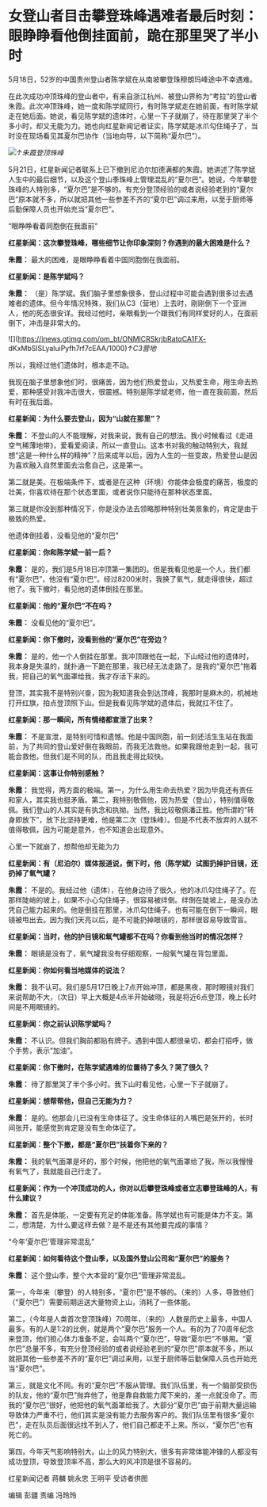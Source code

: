 # 女登山者目击攀登珠峰遇难者最后时刻：眼睁睁看他倒挂面前，跪在那里哭了半小时

5月18日，52岁的中国贵州登山者陈学斌在从南坡攀登珠穆朗玛峰途中不幸遇难。

在此次成功冲顶珠峰的登山者中，有来自浙江杭州、被登山界称为“考拉”的登山者朱霞。此次冲顶珠峰，她一度和陈学斌同行，有时陈学斌走在她前面，有时陈学斌走在她后面。她说，看见陈学斌的遗体时，心里一下子就崩了，待在那里哭了半个多小时，却又无能为力。她也向红星新闻记者证实，陈学斌是冰爪勾住绳子了，当时没在现场看见其夏尔巴协作（当地向导，以下简称“夏尔巴”）。

![](https://inews.gtimg.com/om_bt/O3To0yCO2lbiXo2deiGzMUMnpyEDR_4050DKoiAcyvb5UAA/1000)_↑朱霞登顶珠峰_

5月21日，红星新闻记者联系上已下撤到尼泊尔加德满都的朱霞。她讲述了陈学斌人生中的最后细节，以及这个登山季珠峰上管理混乱的“夏尔巴”。她说，今年攀登珠峰的人特别多，“夏尔巴”是不够的。有充分登顶经验的或者说经验老到的“夏尔巴”原本就不多，所以就把其他一些参差不齐的“夏尔巴”调过来用，以至于厨师等后勤保障人员也开始充当“夏尔巴”。

“眼睁睁看着同胞倒在我面前”

**红星新闻：这次攀登珠峰，哪些细节让你印象深刻？你遇到的最大困难是什么？**

**朱霞：** 最大的困难，是眼睁睁看着中国同胞倒在我面前。

**红星新闻：是陈学斌吗？**

**朱霞：**
（是）陈学斌。我们脑子里想象很多，登山过程中可能会遇到很多过去遇难者的遗体。但今年情况特殊，我们从C3（营地）上去时，刚刚倒下一个亚洲人，他的死态很安详。我经过他时，亲眼看到一个跟我们有同样爱好的人，在面前倒下，冲击是非常大的。

![](https://inews.gtimg.com/om_bt/ONMlCRSkrjbRatqCA1FX-
dKxMbSlSLyaluiPyfh7rf7cEAA/1000)_↑C3营地_

所以，我经过他们遗体时，根本走不动。

我现在脑子里想象他们时，很痛苦，因为他们热爱登山，又热爱生命，用生命去热爱，那种感受对我冲击很大，很震撼。特别是陈学斌老师，他一直在我前面，然后有时在我后面。

**红星新闻：为什么要去登山，因为“山就在那里”？**

**朱霞：**
不登山的人不能理解，对我来说，我有自己的想法。我小时候看过《走进空气稀薄地带》，爱看爱阅读，所以一直登山。这本书对我的触动特别大，我就想“这是一种什么样的精神”？后来成年以后，因为人生的一些变故，热爱登山是因为喜欢融入自然里面去治愈自己，这是第一。

第二就是美。在极端条件下，或者是在这种（环境）你能体会极度的痛苦，极度的壮美，你喜欢待在那个状态里面，或者说你只能待在那种状态里面。

第三就是你没到那种情况下，你是没办法去领略那种特别壮美景象的，肯定是由于极致的热爱。

他遗体倒挂着，没看见他的“夏尔巴”

**红星新闻：你和陈学斌一前一后？**

**朱霞：**
是的，我们是5月18日冲顶第一集团的。但是我看见他是一个人，我们都有“夏尔巴”，他没有“夏尔巴”。经过8200米时，我换了氧气，就走得很快，超过他了。我下撤时，看见他的遗体倒挂在那里。

**红星新闻：他的“夏尔巴”不在吗？**

**朱霞：** 没看见他的“夏尔巴”。

**红星新闻：你下撤时，没看到他的“夏尔巴”在旁边？**

**朱霞：**
是的，他一个人倒挂在那里。我冲顶跟他在一起，下山经过他的遗体时，我本身是失温的，就扑通一下跪在那里，我已经无法走路了。是我的“夏尔巴”拖着我，把自己的氧气面罩给我，我才存活下来的。

登顶，其实我不是特别兴奋，因为我知道我会到达顶峰，我那时是麻木的，机械地打开红旗，拍点登顶照下山。但是我看见陈学斌的遗体后，我就扛不住了。

**红星新闻：那一瞬间，所有情绪都宣泄了出来？**

**朱霞：**
不是宣泄，是特别可惜和遗憾。他是中国同胞，前一刻还活生生站在我面前，为了共同的登山爱好倒在我眼前，而我无法救他。如果我跟他走到一起，我可能会救他，但我们是不同的队，而且我走得比较快。

**红星新闻：这事让你特别感触？**

**朱霞：**
我觉得，两方面的极端。第一，为什么用生命去热爱？因为毕竟还有责任和家人，其实我也挺矛盾。第二，我特别敬佩他，因为热爱（登山），特别值得敬佩。我们登山的人其实是有执念和执拗。当然，我比较敬佩潘正胜。他所谓的“转身即放下”，放下比坚持更难，他是第二次（登珠峰）。但是不代表不放弃的人就不值得敬佩，因为可能是意外，也不知道会出现意外。

心里一下就崩了，想帮他却无能为力

**红星新闻：有（尼泊尔）媒体报道说，倒下时，他（陈学斌）试图扔掉护目镜，还扔掉了氧气罐？**

**朱霞：**
不是的。我经过他（遗体），在他身边待了很久，他的冰爪勾住绳子了。在那样陡峭的坡上，如果不小心勾住绳子，很容易被绊倒。绊倒在陡坡上，是没办法凭自己能力起来的。他是倒挂在那里，冰爪勾住绳子。也有可能在倒下一瞬间，眼镜被甩出去。因为我们天亮以后，是不可能扔掉眼镜的，那样很容易导致雪盲。

**红星新闻：当时，他的护目镜和氧气罐都不在吗？你看到他当时的情况怎样？**

**朱霞：** 眼镜是没有了，氧气罐我没有仔细观察，一般氧气罐在背包里面。

**红星新闻：你如何看当地媒体的说法？**

**朱霞：**
我不认可。我们是5月17日晚上7点开始冲顶，都是黑夜，那时眼镜对我们来说帮助不大，（次日）早上大概是4点半开始破晓，我是将近6点登顶，晚上长时间是不用眼镜的。

**红星新闻：你之前认识陈学斌吗？**

**朱霞：** 不认识。但我们胸前都贴有牌子。遇到中国人都很亲切，都会打招呼，做个手势，表示“加油”。

**红星新闻：你下撤时，在陈学斌遇难的位置待了多久？哭了很久？**

**朱霞：** 待了那里哭了半个多小时。我下山时看见他，心里一下子就崩了。

**红星新闻：想帮帮他，但自己无能为力？**

**朱霞：** 是的。他那会儿已没有生命体征了。没生命体征的人嘴巴是张开的，长时间张开，能感觉到肯定是没有生命体征了。

**红星新闻：整个下撤，都是“夏尔巴”扶着你下来的？**

**朱霞：** 我的氧气面罩是坏的，那个时候，他把他的氧气面罩给了我，所以我慢慢有氧气了，我就能自己行走了。

**红星新闻：作为一个冲顶成功的人，你对以后攀登珠峰或者立志攀登珠峰的人，有什么建议？**

**朱霞：** 首先是体能，一定要有充足的体能准备。陈学斌也有可能是体力不支。第二，想清楚，为什么要这样去做？是不是还有其他要完成的事情？

“今年‘夏尔巴’管理非常混乱”

**红星新闻：如何看待这个登山季，以及国外登山公司和“夏尔巴”的服务？**

**朱霞：** 这个登山季，整个大本营的“夏尔巴”管理非常混乱。

第一，今年来（攀登）的人特别多，“夏尔巴”是不够的。（来的）人多，导致他们（“夏尔巴”）需要前期运送大量物资上山，消耗了一些体能。

第二，（今年是人类首次登顶珠峰）70周年，（来的）人数是历史上最多，中国人最多。有的人是1:2的比例，就是两个“夏尔巴”服务一个人。有的为了70周年纪念来登顶，他们担心体力准备不足，会叫两个“夏尔巴”，导致“夏尔巴”不够用。“夏尔巴”总量不多，有充分登顶经验的或者说经验老到的“夏尔巴”原本就不多，所以就把其他一些参差不齐的“夏尔巴”调过来用，以至于厨师等后勤保障人员也开始充当“夏尔巴”。

第三，就是文化不同。有的“夏尔巴”不服从管理。我们队伍里，有一个脑部受损伤的队友，他的“夏尔巴”抛弃他了，他是靠自救能力爬下来的，差一点就没命了。而我的“夏尔巴”很好，他把他的氧气面罩给我了。大部分“夏尔巴”由于前期大量运输导致体力严重不行，他们其实是没有能力去服务客户的。我们队伍里有很多“夏尔巴”，走在队员后面很远找不到人了，他们自己都走不上来。所以，“夏尔巴”也有死亡的。

第四，今年天气影响特别大。山上的风力特别大，很多有非常体能冲锋的人都没有成功登顶，导致登顶率不高，那么大的风冲顶是很不容易的。

红星新闻记者 蒋麟 姚永忠 王明平 受访者供图

编辑 彭疆 责编 冯玲玲

